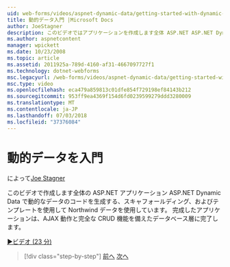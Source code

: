 ```yaml
---
uid: web-forms/videos/aspnet-dynamic-data/getting-started-with-dynamic-data
title: 動的データ入門 |Microsoft Docs
author: JoeStagner
description: このビデオではアプリケーションを作成します全体 ASP.NET ASP.NET Dynamic Data で scaffoldi を生成する動的なデータのコードを使用して Northwind データを使用して.
ms.author: aspnetcontent
manager: wpickett
ms.date: 10/23/2008
ms.topic: article
ms.assetid: 2011925a-789d-4160-af31-4667097727f1
ms.technology: dotnet-webforms
msc.legacyurl: /web-forms/videos/aspnet-dynamic-data/getting-started-with-dynamic-data
msc.type: video
ms.openlocfilehash: eca479a859813c01dfe854f729198ef84143b212
ms.sourcegitcommit: 953ff9ea4369f154d6fd0239599279ddd3280009
ms.translationtype: MT
ms.contentlocale: ja-JP
ms.lasthandoff: 07/03/2018
ms.locfileid: "37376084"
---
```

<a name="getting-started-with-dynamic-data"></a>動的データを入門
====================
によって[Joe Stagner](https://github.com/JoeStagner)

このビデオで作成します全体の ASP.NET アプリケーション ASP.NET Dynamic Data で動的なデータのコードを生成する、スキャフォールディング、およびテンプレートを使用して Northwind データを使用しています。 完成したアプリケーションは、AJAX 動作と完全な CRUD 機能を備えたデータベース層に完了します。

[&#9654;ビデオ (23 分)](https://channel9.msdn.com/Blogs/ASP-NET-Site-Videos/getting-started-with-dynamic-data)

> [!div class="step-by-step"]
> [前へ](how-do-i-use-a-dynamiccontrol-in-listview-and-detailsview-controls.md)
> [次へ](begin-editing-the-templates-in-aspnet-dynamic-data-applications.md)

